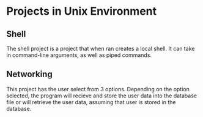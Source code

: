 # Projects in Unix Environment

## Shell
The shell project is a project that when ran creates a local shell. It can take in command-line arguments, as well as piped commands. 

## Networking
This project has the user select from 3 options. Depending on the option selected, the program will recieve and store the user data into the database file or will retrieve the user data, assuming that user is stored in the database. 
